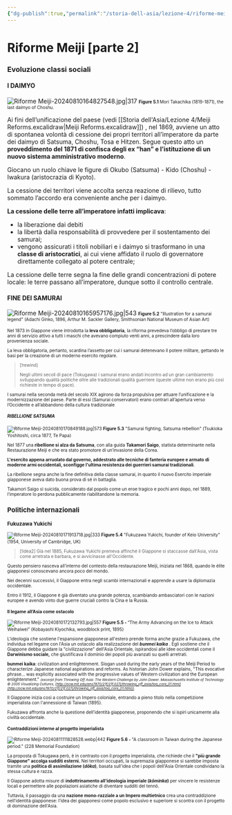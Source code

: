 ```yaml
---
{"dg-publish":true,"permalink":"/storia-dell-asia/lezione-4/riforme-meiji/"}
---
```



# Riforme Meiji [parte 2]


### Evoluzione classi sociali

#### I DAIMYO

![Riforme Meiji-20240810164827548.jpg|317](/img/user/Frichettoni/Riforme%20Meiji-20240810164827548.jpg)
<font size=1> <b>Figure 5.1</b> Mori Takachika (1819-1871), the last daimyo of Choshu. </font>

Ai fini dell’unificazione del paese (vedi [[Storia dell'Asia/Lezione 4/Meiji Reforms.excalidraw\|Meiji Reforms.excalidraw]]) , nel 1869, avviene un atto di spontanea volontà di cessione dei propri territori all’imperatore da parte dei daimyo di Satsuma, Choshu, Tosa e Hitzen. Segue questo atto un **proveddimento del 1871 di confisca degli ex “han” e l’istituzione di un nuovo sistema amministrativo moderno**.

Giocano un ruolo chiave le figure di Okubo (Satsuma) - Kido (Choshu) - Iwakura (aristocrazia di Kyoto).

La cessione dei territori viene accolta senza reazione di rilievo, tutto sommato l’accordo era conveniente anche per i daimyo.

**La cessione delle terre all’imperatore infatti implicava**:
- la liberazione dai debiti
- la libertà dalla responsabilità di provvedere per il sostentamento dei samurai;
- vengono assicurati i titoli nobiliari e i daimyo si trasformano in una **classe di aristocratici**, ai cui viene affidato il ruolo di governatore direttamente collegato al potere centrale;

La cessione delle terre segna la fine delle grandi concentrazioni di potere locale: le terre passano all’imperatore, dunque sotto il  controllo centrale. 

#### FINE DEI SAMURAI

![Riforme Meiji-20240810165957176.jpg|543](/img/user/Frichettoni/Riforme%20Meiji-20240810165957176.jpg)
<font size=1> <b>Figure 5.2</b> "Illustration for a samurai legend" (Adachi Ginko, 1896, Arthur M. Sackler Gallery, Smithsonian National Museum of Asian Art) </span>

Nel 1873 in Giappone viene introdotta la **leva obbligatoria**, la riforma prevedeva l’obbligo di
prestare tre anni di servizio attivo a tutti i maschi che avevano compiuto venti anni, a prescindere dalla loro provenienza sociale.

La leva obbligatoria, pertanto, scardina l’assetto per cui i samurai detenevano il potere militare, gettando le basi per la creazione di un moderno esercito regolare.


>[!rewind] 
>
>Negli ultimi secoli di pace (Tokugawa) i samurai erano andati incontro ad un gran cambiamento sviluppando qualità politiche oltre alle tradizionali qualità guerriere (queste ultime non erano più  così richieste in tempo di pace). 
>
I samurai nella seconda metà del secolo XIX agirono da forza propulsiva per attuare l’unificazione e la modernizzazione del paese. Parte di essi (Samurai conservatori) erano contrari all’apertura  verso l’Occidente e all’abbandono della cultura tradizionale

##### RIBELLIONE SATSUMA
![Riforme Meiji-20240810170849188.jpg|573](/img/user/Frichettoni/Riforme%20Meiji-20240810170849188.jpg)
<font size=1> <b>Figure 5.3</b> "Samurai fighting, Satsuma rebellion" (Tsukioka Yoshitoshi, circa 1877, Te Papa) </span>

Nel 1877 una **ribellione si alza da Satsuma**, con alla guida **Takamori Saigo**, statista determinante nella Restaurazione Meiji e che era stato promotore di un’invasione della Corea. 

**L'esercito appena arruolato dal governo, addestrato alle tecniche di fanteria europee e armato** **di moderne armi occidentali, sconfigge l'ultima resistenza dei guerrieri samurai tradizionali**. 

La ribellione segna anche la fine definitiva della classe samurai, in quanto il nuovo Esercito 
imperiale giapponese aveva dato buona prova di sé in battaglia.

Takamori Saigo si suicida, considerato dal popolo come un eroe tragico e pochi anni dopo, nel 1889, l’imperatore lo perdona pubblicamente riabilitandone la memoria.


## Politiche internazionali

### Fukuzawa Yukichi

![Riforme Meiji-20240810171913718.jpg|333](/img/user/Frichettoni/Riforme%20Meiji-20240810171913718.jpg)
<font size=1> <b>Figure 5.4</b> "Fukuzawa Yukichi, founder of Keio University" (1954, University of Cambridge, UK) </span>


>[!idea2] Già nel 1885, Fukuzawa Yukichi premeva affinché il Giappone si staccasse dall'Asia, vista come arretrata e barbara, e si avvicinasse all'Occidente. 

Questo pensiero nasceva all'interno del contesto della restaurazione Meiji, iniziata nel 1868, quando le élite giapponesi conoscevano ancora poco del mondo. 

Nei decenni successivi, il Giappone entra negli scambi internazionali e apprende a usare la diplomazia occidentale. 

Entro il 1912, il Giappone è già diventato una grande potenza, scambiando ambasciatori con le nazioni europee e avendo vinto due guerre cruciali contro la Cina e la Russia. 

#### Il legame all’Asia come ostacolo

![Riforme Meiji-20240810172132793.jpg|557](/img/user/Frichettoni/Riforme%20Meiji-20240810172132793.jpg)
<font size=1> <b>Figure 5.5 - </b>“The Army Advancing on the Ice to Attack Weihaiwei”  (Kobayashi Kiyochika, woodblock print, 1895)</span>

L'ideologia che sostiene l'espansione giapponese all'estero prende forma anche grazie a Fukuzawa, che individua nel legame con l'Asia un ostacolo alla realizzazione del ***bunmei kaika*** . Egli sostiene che il Giappone debba guidare la "civilizzazione" dell'Asia Orientale, ispirandosi alle idee occidentali come il **Darwinismo sociale,** che giustificava il dominio dei popoli più avanzati su quelli arretrati.

<span style="font-size:10"> <b> bunmei kaika</b>:  civilization and enlightenment. Slogan used during the early years of the Meiji Period to characterize Japanese national aspirations and reforms. As historian John Dower explains, "This evocative phrase... was explicitly associated with the progressive values of Western civilization and the European enlightenment." <span style="font-size:8"> <i> (excerpt from Throwing Off Asia: The Western Challenge by John Dower. Massachusetts Institute of Technology © 2005 Visualizing Cultures, [http://ocw.mit.edu/ans7870/21f/21f.027j/throwing_off_asia/toa_core_01.html](http://ocw.mit.edu/ans7870/21f/21f.027j/throwing_off_asia/toa_core_01.html)). </span> </i> </span>

Il Giappone inizia così a costruire un Impero coloniale, entrando a pieno titolo nella competizione imperialista con l'annessione di Taiwan (1895).

Fukuzawa affronta anche la questione dell'identità giapponese, proponendo che si ispiri unicamente alla civiltà occidentale. 

#### Contraddizioni interne al progetto imperialista

![Riforme Meiji-20240811111828528.webp|442](/img/user/Frichettoni/Riforme%20Meiji-20240811111828528.webp)
<font size=1> <b>Figure 5.6 - </b> "A classroom in Taiwan during the Japanese period." (228 Memorial Foundation) </span>

La proposta di Tokugawa però, è in contrasto con il progetto imperialista, che richiede che il **"più grande Giappone" accolga sudditi esterni.** Nei territori occupati, la supremazia giapponese si sarebbe imposta tramite una **politica di assimilazione (*dōka*)**, basata sull'idea che i popoli dell'Asia Orientale condividano la stessa cultura e razza.

Il Giappone adotta misure di **indottrinamento all'ideologia imperiale (*kōminka*)** per vincere le resistenze locali e permettere alle popolazioni asiatiche di diventare sudditi del tennō. 

Tuttavia, il passaggio da una **nazione mono-razziale a un Impero multietnico** crea una contraddizione nell'identità giapponese: l'idea dei giapponesi come popolo esclusivo e superiore si scontra con il progetto di dominazione dell'Asia.

